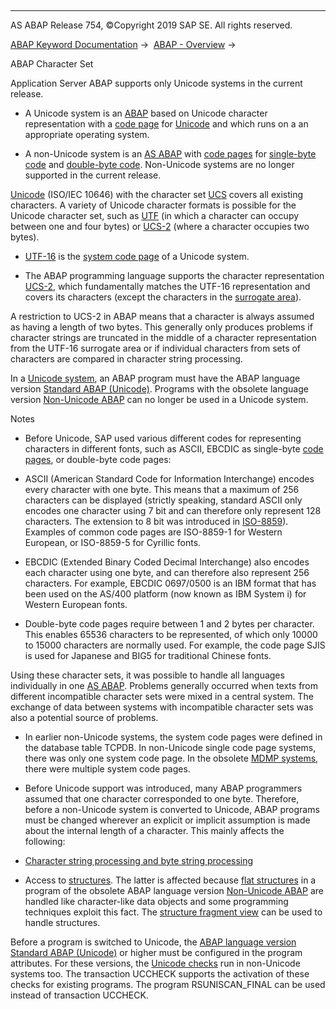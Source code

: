   

* * *

AS ABAP Release 754, ©Copyright 2019 SAP SE. All rights reserved.

[ABAP Keyword Documentation](javascript:call_link\('abenabap.htm'\)) →  [ABAP - Overview](javascript:call_link\('abenabap_oview.htm'\)) → 

ABAP Character Set

Application Server ABAP supports only Unicode systems in the current release.

-   A Unicode system is an [ABAP](javascript:call_link\('abensap_nw_abap_glosry.htm'\) "Glossary Entry") based on Unicode character representation with a [code page](javascript:call_link\('abencodepage_glosry.htm'\) "Glossary Entry") for [Unicode](javascript:call_link\('abenunicode_glosry.htm'\) "Glossary Entry") and which runs on a an appropriate operating system.

-   A non-Unicode system is an [AS ABAP](javascript:call_link\('abensap_nw_abap_glosry.htm'\) "Glossary Entry") with [code pages](javascript:call_link\('abencodepage_glosry.htm'\) "Glossary Entry") for [single-byte code](javascript:call_link\('abensingle_byte_code_glosry.htm'\) "Glossary Entry") and [double-byte code](javascript:call_link\('abendouble_byte_code_glosry.htm'\) "Glossary Entry"). Non-Unicode systems are no longer supported in the current release.

[Unicode](javascript:call_link\('abenunicode_glosry.htm'\) "Glossary Entry") (ISO/IEC 10646) with the character set [UCS](javascript:call_link\('abenucs_glosry.htm'\) "Glossary Entry") covers all existing characters. A variety of Unicode character formats is possible for the Unicode character set, such as [UTF](javascript:call_link\('abenutf_glosry.htm'\) "Glossary Entry") (in which a character can occupy between one and four bytes) or [UCS-2](javascript:call_link\('abenucs2_glosry.htm'\) "Glossary Entry") (where a character occupies two bytes).

-   [UTF-16](javascript:call_link\('abenutf16_glosry.htm'\) "Glossary Entry") is the [system code page](javascript:call_link\('abensystem_codepage_glosry.htm'\) "Glossary Entry") of a Unicode system.

-   The ABAP programming language supports the character representation [UCS-2](javascript:call_link\('abenucs2_glosry.htm'\) "Glossary Entry"), which fundamentally matches the UTF-16 representation and covers its characters (except the characters in the [surrogate area](javascript:call_link\('abensurrogate_area_glosry.htm'\) "Glossary Entry")).

A restriction to UCS-2 in ABAP means that a character is always assumed as having a length of two bytes. This generally only produces problems if character strings are truncated in the middle of a character representation from the UTF-16 surrogate area or if individual characters from sets of characters are compared in character string processing.

In a [Unicode system](javascript:call_link\('abenunicode_system_glosry.htm'\) "Glossary Entry"), an ABAP program must have the ABAP language version [Standard ABAP (Unicode)](javascript:call_link\('abenunicode_program_glosry.htm'\) "Glossary Entry"). Programs with the obsolete language version [Non-Unicode ABAP](javascript:call_link\('abennon_unicode_program_glosry.htm'\) "Glossary Entry") can no longer be used in a Unicode system.

Notes

-   Before Unicode, SAP used various different codes for representing characters in different fonts, such as ASCII, EBCDIC as single-byte [code pages](javascript:call_link\('abencodepage_glosry.htm'\) "Glossary Entry"), or double-byte code pages:

-   ASCII (American Standard Code for Information Interchange) encodes every character with one byte. This means that a maximum of 256 characters can be displayed (strictly speaking, standard ASCII only encodes one character using 7 bit and can therefore only represent 128 characters. The extension to 8 bit was introduced in [ISO-8859](javascript:call_link\('abeniso-8859_glosry.htm'\) "Glossary Entry")). Examples of common code pages are ISO-8859-1 for Western European, or ISO-8859-5 for Cyrillic fonts.

-   EBCDIC (Extended Binary Coded Decimal Interchange) also encodes each character using one byte, and can therefore also represent 256 characters. For example, EBCDIC 0697/0500 is an IBM format that has been used on the AS/400 platform (now known as IBM System i) for Western European fonts.

-   Double-byte code pages require between 1 and 2 bytes per character. This enables 65536 characters to be represented, of which only 10000 to 15000 characters are normally used. For example, the code page SJIS is used for Japanese and BIG5 for traditional Chinese fonts.

Using these character sets, it was possible to handle all languages individually in one [AS ABAP](javascript:call_link\('abensap_nw_abap_glosry.htm'\) "Glossary Entry"). Problems generally occurred when texts from different incompatible character sets were mixed in a central system. The exchange of data between systems with incompatible character sets was also a potential source of problems.

-   In earlier non-Unicode systems, the system code pages were defined in the database table TCPDB. In non-Unicode single code page systems, there was only one system code page. In the obsolete [MDMP systems](javascript:call_link\('abenmdmp-system_glosry.htm'\) "Glossary Entry"), there were multiple system code pages.

-   Before Unicode support was introduced, many ABAP programmers assumed that one character corresponded to one byte. Therefore, before a non-Unicode system is converted to Unicode, ABAP programs must be changed wherever an explicit or implicit assumption is made about the internal length of a character. This mainly affects the following:

-   [Character string processing and byte string processing](javascript:call_link\('abenabap_data_string.htm'\))

-   Access to [structures](javascript:call_link\('abendata_objects_structure.htm'\)). The latter is affected because [flat structures](javascript:call_link\('abenflat_structure_glosry.htm'\) "Glossary Entry") in a program of the obsolete ABAP language version [Non-Unicode ABAP](javascript:call_link\('abennon_unicode_program_glosry.htm'\) "Glossary Entry") are handled like character-like data objects and some programming techniques exploit this fact. The [structure fragment view](javascript:call_link\('abenunicode_fragment_view_glosry.htm'\) "Glossary Entry") can be used to handle structures.

Before a program is switched to Unicode, the [ABAP language version](javascript:call_link\('abenabap_versions.htm'\)) [Standard ABAP (Unicode)](javascript:call_link\('abenunicode_program_glosry.htm'\) "Glossary Entry") or higher must be configured in the program attributes. For these versions, the [Unicode checks](javascript:call_link\('abenunicode_check_glosry.htm'\) "Glossary Entry") run in non-Unicode systems too. The transaction UCCHECK supports the activation of these checks for existing programs. The program RSUNISCAN\_FINAL can be used instead of transaction UCCHECK.